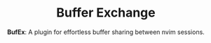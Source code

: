 <h1 align='center'>
    <strong>Buf</strong>fer <strong>Ex</strong>change 
</h1>

<p align='center'>
    <strong>BufEx</strong>: A plugin for effortless buffer sharing between nvim sessions. 
</p>
